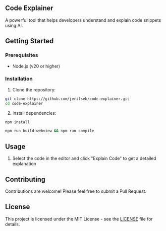 ## Code Explainer

A powerful tool that helps developers understand and explain code snippets using AI.

## Getting Started

### Prerequisites

- Node.js (v20 or higher)

### Installation

1. Clone the repository:
```bash
git clone https://github.com/jerilseb/code-explainer.git
cd code-explainer
```

2. Install dependencies:
```bash
npm install

npm run build-webview && npm run compile
```

## Usage

1. Select the code in the editor and click "Explain Code" to get a detailed explanation

## Contributing

Contributions are welcome! Please feel free to submit a Pull Request.

## License

This project is licensed under the MIT License - see the [LICENSE](LICENSE) file for details.
